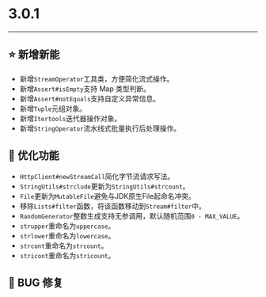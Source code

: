 # 3.0.1

---------------------

## ⭐ 新增新能

- 新增`StreamOperator`工具类，方便简化流式操作。
- 新增`Assert#isEmpty`支持 Map 类型判断。
- 新增`Assert#notEquals`支持自定义异常信息。
- 新增`Tuple`元组对象。
- 新增`Itertools`迭代器操作对象。
- 新增`StringOperator`流水线式批量执行后处理操作。

## 👻 优化功能

- `HttpClient#newStreamCall`简化字节流请求写法。
- `StringUtils#strclude`更新为`StringUtils#strcount`。
- `File`更新为`MutableFile`避免与JDK原生File起命名冲突。
- 移除`Lists#filter`函数，将该函数移动到`Stream#filter`中。
- `RandomGenerator`整数生成支持无参调用，默认随机范围`0 - MAX_VALUE`。
- `strupper`重命名为`uppercase`。
- `strlower`重命名为`lowercase`。
- `strcont`重命名为`strcount`。
- `stricont`重命名为`stricount`。

## 🐞 BUG 修复
